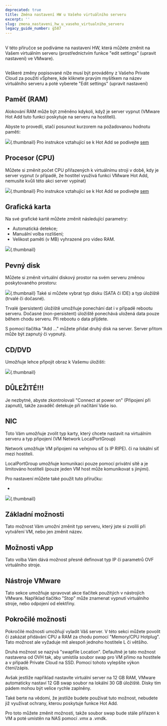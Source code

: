 ```yaml
---
deprecated: true
title: Změna nastavení HW u Vašeho virtuálního serveru
excerpt: ''
slug: zmena_nastaveni_hw_u_vaseho_virtualniho_serveru
legacy_guide_number: g587
---
```



## 
V této příručce se podíváme na nastavení HW, která můžete změnit na Vašem virtuálním serveru (prostřednictvím funkce "edit settings" (upravit nastavení) ve VMware).


## 
Veškeré změny popisované níže musí být prováděny z Vašeho Private Cloud za použití vSphere, kde kliknete pravým myšítkem na název virtuálního serveru a poté vyberete "Edit settings" (upravit nastavení)


## Paměť (RAM)
Alokování RAM může být změněno kdykoli, když je server vypnut (VMware Hot Add tuto funkci poskytuje na serveru na hostiteli).

Abyste to provedli, stačí posunout kurzorem na požadovanou hodnotu paměti:

![](images/img_53.jpg){.thumbnail}
Pro instrukce vztahující se k Hot Add se podívejte [sem](#CONFIG_AND_ADVANCED_OPTIONS)


## Procesor (CPU)
Můžete si změnit počet CPU přiřazených k virtuálnímu stroji v době, kdy je server vypnut (v případě, že hostitel využívá funkci VMware Hot Add, nemusíte kvůli této akci server vypínat)

![](images/img_54.jpg){.thumbnail}
Pro instrukce vztahující se k Hot Add se podívejte [sem](#CONFIG_AND_ADVANCED_OPTIONS)


## Grafická karta
Na své grafické kartě můžete změnit následující parametry:

- Automatická detekce;
- Manuální volba rozlišení;
- Velikost paměti (v MB) vyhrazené pro video RAM.



![](images/img_55.jpg){.thumbnail}


## Pevný disk
Můžete si změnit virtuální diskový prostor na svém serveru změnou poskytovaného prostoru:

![](images/img_56.jpg){.thumbnail}
Také si můžete vybrat typ disku (SATA či IDE) a typ úložiště (trvalé či dočasné).

Trvalé (persistent) úložiště umožňuje ponechání dat i v případě rebootu serveru.
Dočasné (non-persistent) úložiště ponechává uložená data pouze během chodu serveru. Při rebootu o data přijdete.

S pomocí tlačítka "Add ..." můžete přidat druhý disk na server. Server přitom může být zapnutý či vypnutý.


## CD/DVD
Umožňuje lehce připojit obraz k Vašemu úložišti:

![](images/img_62.jpg){.thumbnail}

## DŮLEŽITÉ!!!
Je nezbytné, abyste zkontrolovali "Connect at power on" (Připojení při zapnutí), takže zavaděč detekuje při načítání Vaše iso.


## NIC
Toto Vám umožňuje zvolit typ karty, který chcete nastavit na virtuálním serveru a typ připojení (VM Network LocalPortGroup)

Network umožňuje VM připojení na veřejnou síť (s IP RIPE). či na lokální síť mezi hostiteli.

LocalPortGroup umožňuje komunikaci pouze pomocí privátní sítě a je limitováno hostiteli (pouze jeden VM host může komunikovat s jinými).

Pro nastavení můžete také použít tuto příručku:


- []({legacy}582)



![](images/img_63.jpg){.thumbnail}


## Základní možnosti
Tato možnost Vám umožní změnit typ serveru, který jste si zvolili při vytváření VM, nebo jen změnit název.


## Možnosti vApp
Tato volba Vám dává možnost přesně definovat typ IP či parametrů OVF virtuálního stroje.


## Nástroje VMware
Tato sekce umožňuje spravovat akce tlačítek použitých v nástrojích VMware.
Například tlačítko "Stop" může znamenat vypnutí virtuálního stroje, nebo odpojení od elektřiny.


## Pokročilé možnosti
Pokročilé možnosti umožňují vyladit Váš server. V této sekci můžete povolit či zakázat přidávání CPU a RAM za chodu pomocí "Memory/CPU Hotplug". Tato možnost ale vyžaduje mít alespoň jednoho hostitele L či většího.

Druhá možnost se nazývá "swapfile Location". Defaultně je tato možnost nastavena od OVH tak, aby umístila soubor swap pro VM přímo na hostitele a v případě Private Cloud na SSD. Pomocí tohoto vylepšíte výkon čtení/zápis.


Avšak jestliže například nastavíte virtuální server na 12 GB RAM, VMware automaticky nastaví 12 GB swap soubor na lokální 30 GB úložiště. Disky tím pádem mohou být velice rychle zaplněny.

Také berte na vědomí, že jestliže budete používat tuto možnost, nebudete již využívat ochrany, kterou poskytuje funkce Hot Add.

Pro toto můžete změnit možnosti, takže soubor swap bude stále přiřazen k VM a poté umístěn na NAS pomocí .vmx a .vmdk.

